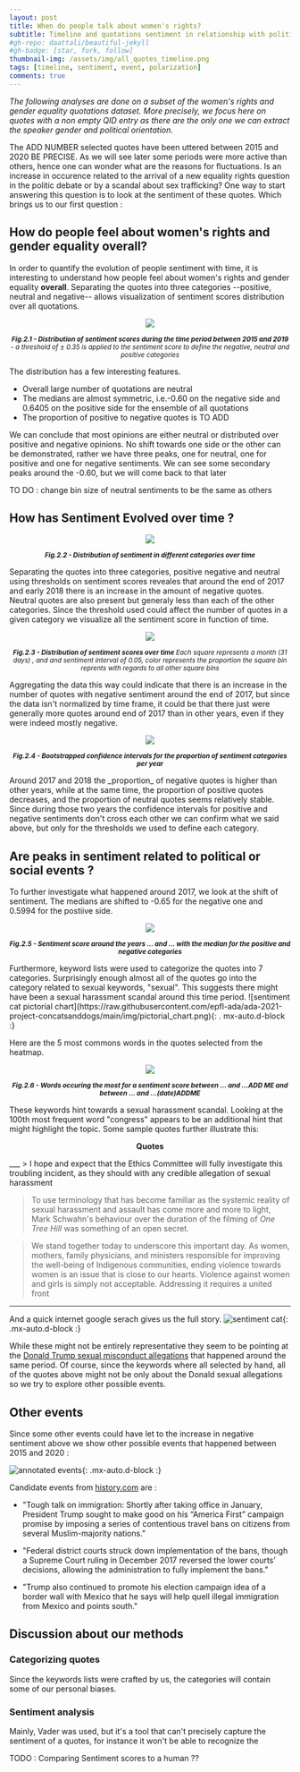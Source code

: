 ```yaml
---
layout: post
title: When do people talk about women's rights?
subtitle: Timeline and quotations sentiment in relationship with political or social events
#gh-repo: daattali/beautiful-jekyll
#gh-badge: [star, fork, follow]
thumbnail-img: /assets/img/all_quotes_timeline.png
tags: [timeline, sentiment, event, polarization]
comments: true
---
```

<!--
_This section will investigate the timeline with sentiment and focus on specific 
days/months to hghlight that quotes are related to political or social events._
_For now we can focus on the end of 2017 and show the subcategories found, i.e. that
 mostly it is sexual harassment quotes that are predominantly found around this time._ 
_We could also try to find other events._
  -->
_The following analyses are done on a subset of the women's rights and gender equality quotations dataset. More precisely, we focus here on quotes with a non empty QID entry as there are the only one we can extract the speaker gender and political orientation._

The ADD NUMBER selected quotes have been uttered between 2015 and 2020 BE PRECISE. 
As we will see later some periods were more active than others, 
hence one can wonder what are the reasons for fluctuations. Is an increase in occurence related to the arrival of a new equality rights question in the politic debate or by a scandal about sex trafficking? One way to start answering this question is to look at the sentiment of these quotes.
Which brings us to our first question :


## How do people feel about women's rights and gender equality overall?
<!--![sentiment polarized with medians](https://raw.githubusercontent.com/epfl-ada/ada-2021-project-concatsanddogs/main/img/all_quotes_with_medians.png){: .    mx-auto.d-block :}  -->
In order to quantify the evolution of people sentiment with time, it is interesting to understand how people feel about women's rights and gender equality **overall**. Separating the quotes into three categories --positive, neutral and negative-- allows visualization of sentiment scores distribution over all quotations.

<p align = "center">
	<img src = "https://raw.githubusercontent.com/epfl-ada/ada-2021-project-concatsanddogs/main/img/all_quotes_with_medians.png">
</p>
<p align = "center">
	<small> 
		<i> 
			<b>
			Fig.2.1 - Distribution of sentiment scores during the time period between 2015 and 2019 
			</b> 
			- a threshold of ± 0.35 is applied to the sentiment score to define the negative, neutral and positive categories
		</i>
	</small>

</p>

The distribution has a few interesting features.

- Overall large number of quotations are neutral 
- The medians are almost symmetric, i.e.-0.60 on the negative side and 0.6405  on the positive side for the ensemble of all quotations
- The proportion of positive to negative quotes is TO ADD 

<!--ADD A TEST TO CHECK IF  THE DIFFERENCE IN THE MEDIANS IS SIGNIFICATIVE (Kolmogorov-Smirnov test probably?)-->
We can conclude that most opinions are either neutral or distributed over positive and negative opinions.
No shift towards one side or the other can be demonstrated, rather we have three peaks, one for neutral, one for positive and one for negative sentiments. We can see some secondary peaks around the -0.60, but we will come back to that later

TO DO : change bin size of neutral sentiments to be the same as others


## How has Sentiment Evolved over time ?

<p align = "center">
	<img src = "https://raw.githubusercontent.com/epfl-ada/ada-2021-project-concatsanddogs/main/img/sentiment_time_pos_neg_neu.jpg">
</p>
<p align = "center">
	<small> 
		<i> 
			<b>
			Fig.2.2 - Distribution of sentiment in different categories over time
			</b> 
		</i>
	</small>
</p>
Separating the quotes into three categories, positive negative and neutral using thresholds on sentiment scores reveales
that around the end of 2017 and early 2018 there is an increase in the amount of negative quotes.
Neutral quotes are also present but generaly less than each of the other categories. Since the threshold
used could affect the number of quotes in a given category we visualize all the sentiment score in function of time.
<!--( todo: check this or turn this into an interactive plot where we can change the threshold) -->

<p align = "center">
	<img src = "https://raw.githubusercontent.com/epfl-ada/ada-2021-project-concatsanddogs/main/img/sentiment_heatmap.jpg">
</p>
<p align = "center">
	<small> 
		<i> 
			<b>
			Fig.2.3 - Distribution of sentiment scores over time
			</b> 
			Each square represents a month (31 days) , and and sentiment interval of 0.05, color represents the proportion the square bin reprents with regards to all other square bins
		</i>
	</small>
</p>
Aggregating the data this way could indicate that there is an increase in the number of quotes with negative sentiment around the end of 2017,
but since the data isn't normalized by time frame, it could be that there just were generally more quotes around end of 2017 than in other years, even if they were indeed mostly negative.

<!-- todo : find a way to normalize by time period only or criticize i -->

<!-- Seems like there were a lot of negative quotes end of 2017
We could maybe use the list provided by wikipedia : https://en.wikipedia.org/wiki/2017_in_the_United_States#October to see if there were quotes about that -->

<p align = "center">
	<img src = "https://raw.githubusercontent.com/epfl-ada/ada-2021-project-concatsanddogs/main/img/byyear_sentiment_barplot.png">
</p>
<p align = "center">
	<small> 
		<i> 
			<b>
			Fig.2.4 - Bootstrapped confidence intervals for the proportion of sentiment categories per year
			</b> 
		</i>
	</small>
</p>
Around 2017 and 2018 the _proportion_ of negative quotes is higher than other years, while at the same time,
the proportion of positive quotes decreases, and the proportion of neutral quotes seems relatively stable. Since during those two years the confidence intervals for positive and negative sentiments don't cross each other we can confirm what we said above, but only for the thresholds we used to define each category. <!--  as in if we use a threshold of 0.5 maybe all of the proportions will be basically the same -->

## Are peaks in sentiment related to political or social events ?

To further investigate what happened around 2017, we look at the shift of sentiment. The medians are shifted to -0.65 for the negative one and 0.5994 for the postiive side. 

<p align = "center">
	<img src = "https://raw.githubusercontent.com/epfl-ada/ada-2021-project-concatsanddogs/main/img/end_2017_quotes_with_medians.png">
</p>
<p align = "center">
	<small> 
		<i> 
			<b>
			Fig.2.5 - Sentiment score around the years ... and ... with the median for the positive and negative categories
			</b> 
		</i>
	</small>
</p>
Furthermore, keyword lists were used to categorize the quotes into 7 categories. 
Surprisingly enough almost all of the quotes go into the category related to sexual keywords, "sexual".
This suggests there might have been a sexual harassment scandal around this time period.
![sentiment cat pictorial chart](https://raw.githubusercontent.com/epfl-ada/ada-2021-project-concatsanddogs/main/img/pictorial_chart.png){: .    mx-auto.d-block :}

Here are the 5 most commons words in the quotes selected from the heatmap. <!--This confirms our hypothesis and allows us to look into more details. -->

<p align = "center">
	<img src = "https://raw.githubusercontent.com/epfl-ada/ada-2021-project-concatsanddogs/main/img/5_most_common_word_event.png">
</p>
<p align = "center">
	<small> 
		<i> 
			<b>
			Fig.2.6 - Words occuring the most for a sentiment score between ... and ...ADD ME and between ... and ...(date)ADDME
			</b> 
		</i>
	</small>
</p>

These keywords hint towards a sexual harassment scandal. Looking at the 100th most frequent word "congress" appears to be an additional hint that might highlight the topic. Some sample quotes further illustrate this:
<p style="text-align: center;"> <b> Quotes</b>  </p> 
___
> I hope and expect that the Ethics Committee will fully investigate this troubling incident, as they should with any credible allegation of sexual harassment

> To use terminology that has become familiar as the systemic reality of sexual harassment and assault has come more and more to light, Mark Schwahn's behaviour over the duration of the filming of *One Tree Hill* was something of an open secret. 

> We stand together today to underscore this important day. As women, mothers, family physicians, and ministers responsible for improving the well-being of Indigenous communities, ending violence towards women is an issue that is close to our hearts. Violence against women and girls is simply not acceptable. Addressing it requires a united front
___
And a quick internet google serach gives us the full story. 
![sentiment cat](https://raw.githubusercontent.com/epfl-ada/ada-2021-project-concatsanddogs/main/img/trump_snapshot.png){: .mx-auto.d-block :} 

While these might not be entirely representative they seem to be pointing at the [Donald Trump sexual misconduct allegations](https://en.wikipedia.org/wiki/Donald_Trump_sexual_misconduct_allegations) that happened around the same period. Of course, since the keywords where all selected by hand, all of the quotes above might not be only about the Donald sexual allegations so we try to explore other possible events.

## Other events

Since some other events could have let to the increase in negative sentiment above we show other possible events that happened between 2015 and 2020 :

<!-- Here we use the additional dataset ( wikipedia historical US events page) do show what events are mainly talked about - 
_todo : make sure this is relevant : show proof that quotes are mostly US related_-->
![annotated events](https://raw.githubusercontent.com/epfl-ada/ada-2021-project-concatsanddogs/main/img/events_time.jpg){: .mx-auto.d-block :}

Candidate events from [history.com](https://www.history.com/topics/21st-century/2017-events#section_1) are :

* "Tough talk on immigration: Shortly after taking office in January, President Trump sought to make good on his “America First” campaign promise by imposing a series of contentious travel bans on citizens from several Muslim-majority nations."

* "Federal district courts struck down implementation of the bans, though a Supreme Court ruling in December 2017 reversed the lower courts’ decisions, allowing the administration to fully implement the bans."

* "Trump also continued to promote his election campaign idea of a border wall with Mexico that he says will help quell illegal immigration from Mexico and points south."


## Discussion about our methods 

### Categorizing quotes
Since the keywords lists were crafted by us, the categories will contain some of our personal biases. <!-- comments on the number of quotes in every list ? are they balanced ? -->

### Sentiment analysis

Mainly, Vader was used, but it's a tool that can't precisely capture the sentiment of a quotes, for instance it won't be able to recognize the 

TODO : Comparing Sentiment scores to a human ?? 
